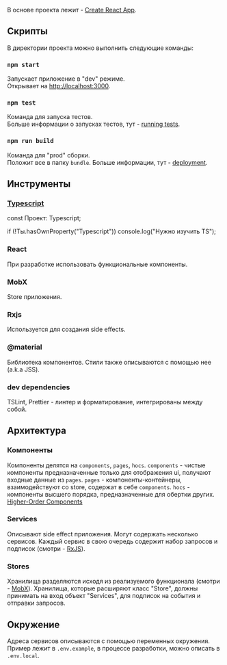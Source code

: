 В основе проекта лежит - [Create React App](https://github.com/facebook/create-react-app).

## Скрипты

В директории проекта можно выполнить следующие команды:

### `npm start`

Запускает приложение в "dev" режиме.<br>
Открывает на [http://localhost:3000](http://localhost:3000).

### `npm test`

Команда для запуска тестов.<br>
Больше информации о запусках тестов, тут - [running tests](https://facebook.github.io/create-react-app/docs/running-tests).

### `npm run build`

Команда для "prod" сборки.<br>
Положит все в папку `bundle`.
Больше информации, тут - [deployment](https://facebook.github.io/create-react-app/docs/deployment).

## Инструменты

### [Typescript](https://www.typescriptlang.org/docs/home.html)

const Проект: Typescript;

if (!Ты.hasOwnProperty("Typescript")) console.log("Нужно изучить TS");

### React

При разработке использовать функциональные компоненты.

### MobX

Store приложения.

### Rxjs

Используется для создания side effects.

### @material

Библиотека компонентов. Стили также описываются с помощью нее (a.k.a JSS).

### dev dependencies

TSLint, Prettier - линтер и форматирование, интегрированы между собой.

## Архитектура

### Компоненты

Компоненты делятся на `components`, `pages`, `hocs`.
`components` - чистые компоненты предназначенные только для отображения ui, получают входные данные из `pages`.
`pages` - компоненты-контейнеры, взаимодействуют со store, содержат в себе `components`.
`hocs` - компоненты высшего порядка, предназначенные для обертки других. [Higher-Order Components](https://reactjs.org/docs/higher-order-components.html)

### Services

Описывают side effect приложения. Могут содержать несколько сервисов. Каждый сервис в свою очередь содержит набор запросов и подписок (смотри - [RxJS](https://rxjs.dev/)).

### Stores

Хранилища разделяются исходя из реализуемого функционала (смотри - [MobX](https://mobx.js.org/)). Хранилища, которые расширяют класс "Store", должны принимать на вход объект "Services", для подписок на события и отправки запросов.

## Окружение

Адреса сервисов описываются с помощью переменных окружения. Пример лежит в `.env.example`, в процессе разработки, можно описать в `.env.local`.
